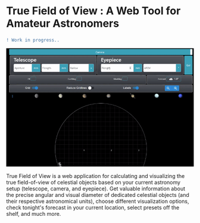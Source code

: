 # True Field of View : A Web Tool for Amateur Astronomers

```diff
! Work in progress..
```

<p align="left">
 <img src="./fig/demo.gif" width="600px">
</p>

True Field of View is a web application for calculating and visualizing the true field-of-view of celestial objects based on your current astronomy setup (telescope, camera, and eyepiece). Get valuable information about the precise angular and visual diameter of dedicated celestial objects (and their respective astronomical units), choose different visualization options, check tonight's forecast in your current location, select presets off the shelf, and much more.
